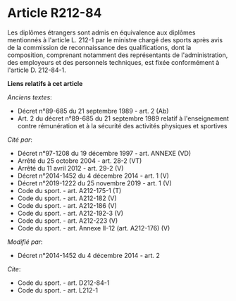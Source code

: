 # Article R212-84

Les diplômes étrangers sont admis en équivalence aux diplômes mentionnés à l'article L. 212-1 par le ministre chargé des
sports après avis de la commission de reconnaissance des qualifications, dont la composition, comprenant notamment des
représentants de l'administration, des employeurs et des personnels techniques, est fixée conformément à l'article D.
212-84-1.

**Liens relatifs à cet article**

_Anciens textes_:

  - Décret n°89-685 du 21 septembre 1989 - art. 2 (Ab)
  - Art. 2 du décret n°89-685 du 21 septembre 1989 relatif à l'enseignement contre rémunération et à la sécurité des activités physiques et sportives

_Cité par_:

  - Décret n°97-1208 du 19 décembre 1997 - art. ANNEXE (VD)
  - Arrêté du 25 octobre 2004 - art. 28-2 (VT)
  - Arrêté du 11 avril 2012 - art. 29-2 (V)
  - Décret n°2014-1452 du 4 décembre 2014 - art. 1 (V)
  - Décret n°2019-1222 du 25 novembre 2019 - art. 1 (V)
  - Code du sport. - art. A212-175-1 (T)
  - Code du sport. - art. A212-182 (V)
  - Code du sport. - art. A212-186 (V)
  - Code du sport. - art. A212-192-3 (V)
  - Code du sport. - art. A212-223 (V)
  - Code du sport. - art. Annexe II-12 (art. A212-176) (V)

_Modifié par_:

  - Décret n°2014-1452 du 4 décembre 2014 - art. 2

_Cite_:

  - Code du sport. - art. D212-84-1
  - Code du sport. - art. L212-1
